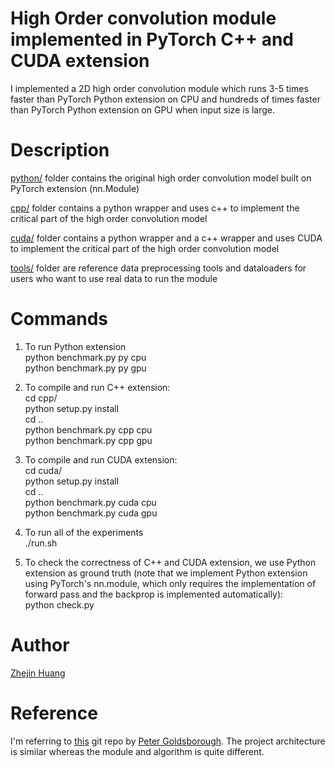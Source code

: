 # High Order convolution module implemented in PyTorch C++ and CUDA extension
I implemented a 2D high order convolution module which runs 3-5 times faster than PyTorch Python extension on CPU and hundreds of times faster than PyTorch Python extension on GPU when input size is large.  

# Description
[python/](https://github.com/YHHHCF/PyTorch_Extension/tree/master/python) folder contains the original high order convolution model built on PyTorch extension (nn.Module)  

[cpp/](https://github.com/YHHHCF/PyTorch_Extension/tree/master/cpp) folder contains a python wrapper and uses c++ to implement the critical part of the high order convolution model  

[cuda/](https://github.com/YHHHCF/PyTorch_Extension/tree/master/cuda) folder contains a python wrapper and a c++ wrapper and uses CUDA to implement the critical part of the high order convolution model  

[tools/](https://github.com/YHHHCF/PyTorch_Extension/tree/master/tools) folder are reference data preprocessing tools and dataloaders for users who want to use real data to run the module  

# Commands  

1. To run Python extension  
python benchmark.py py cpu  
python benchmark.py py gpu  

2. To compile and run C++ extension:  
cd cpp/  
python setup.py install  
cd ..  
python benchmark.py cpp cpu  
python benchmark.py cpp gpu  

3. To compile and run CUDA extension:  
cd cuda/  
python setup.py install  
cd ..  
python benchmark.py cuda cpu  
python benchmark.py cuda gpu  

4. To run all of the experiments  
./run.sh  

5. To check the correctness of C++ and CUDA extension, we use Python extension as ground truth (note that we implement Python extension using PyTorch's nn.module, which only requires the implementation of forward pass and the backprop is implemented automatically):  
python check.py  

# Author
[Zhejin Huang](https://www.linkedin.com/in/zhejinh/)

# Reference
I'm referring to [this](https://github.com/pytorch/extension-cpp/tree/master/) git repo by [Peter Goldsborough](https://github.com/goldsborough). The project architecture is similar whereas the module and algorithm is quite different.  
